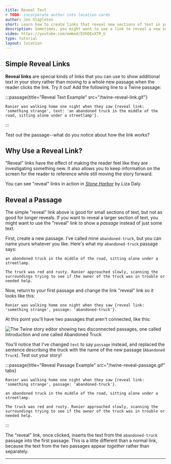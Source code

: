 ```yaml
---
title: Reveal Text
# TODO: incorporate author into location cards
author: Jon Stapleton
short: Learn how to create links that reveal new sections of text in your Twine passages.
description: Sometimes, you might want to use a link to reveal a new section of a passage instead of transitioning to a new part of your story. "Reveal" links do exactly that--they allow you to use a link to reveal more information to the reader in the current passage. This tutorial covers how to create "reveal" links and section in your Twine story.
video: https://youtube.com/embed/EUhDExXTR_U
type: tutorial
layout: location
---
```


## Simple Reveal Links

**Reveal links** are special kinds of links that you can use to show additional text in your story rather than moving to a whole new passage when the reader clicks the link. Try it out! Add the following line to a Twine passage:

:::passage{title="Reveal Text Example" src="/twine-reveal-link.gif"}
```
Ranier was walking home one night when they saw {reveal link: 'something strange', text: 'an abandoned truck in the middle of the road, sitting alone under a streetlamp'}.
```
:::

Test out the passage--what do you notice about how the link works?

## Why Use a Reveal Link?

"Reveal" links have the effect of making the reader feel like they are investigating something new. It also allows you to keep information on the screen for the reader to reference while still moving the story forward.

You can see "reveal" links in action in *[Stone Harbor](https://stoneharborgame.com/)* by Liza Daly.

## Reveal a Passage

The simple "reveal" link above is good for small sections of text, but not as good for longer reveals. If you want to reveal a larger section of text, you might want to use the "reveal" link to show a *passage* instead of just some text.

First, create a new passage. I've called mine `abandoned-truck`, but you can name yours whatever you like. Here's what my `abandoned-truck` passage says:

```
an abandoned truck in the middle of the road, sitting alone under a streetlamp.

The truck was red and rusty. Ranier approached slowly, scanning the surroundings trying to see if the owner of the truck was in trouble or needed help.
```

Now, return to your first passage and change the link "reveal" link so it looks like this:

```
Ranier was walking home one night when they saw {reveal link: 'something strange', passage: 'abandoned-truck'}.
```

At this point you'll have two passages that aren't connected, like this:

![The Twine story editor showing two disconnected passages, one called Introduction and one called Abandoned Truck](/two-passages-reveal.png)

You'll notice that I've changed `text` to say `passage` instead, and replaced the sentence describing the truck with the name of the new passage (`Abandoned Truck`). Test out your story!

:::passage{title="Reveal Passage Example" src="/twine-reveal-passage.gif" tabs}
```intro
Ranier was walking home one night when they saw {reveal link: 'something strange', passage: 'abandoned-truck'}.
```
```abandoned-truck
an abandoned truck in the middle of the road, sitting alone under a streetlamp.

The truck was red and rusty. Ranier approached slowly, scanning the surroundings trying to see if the owner of the truck was in trouble or needed help.
```
:::

The "reveal" link, once clicked, inserts the text from the `abandoned-truck` passage into the first passage. This is a little different than a normal link, because the text from the two passages appear *together* rather than separately.

---